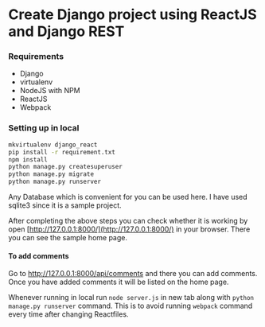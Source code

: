 # Create  Django project using ReactJS and Django REST 

### Requirements

+ Django
+ virtualenv
+ NodeJS with NPM
+ ReactJS
+ Webpack


### Setting up in local

```bash
mkvirtualenv django_react
pip install -r requirement.txt
npm install
python manage.py createsuperuser
python manage.py migrate
python manage.py runserver
```
Any Database which is convenient for you can be used here. I have used sqlite3 since it is a sample project.

After completing the above steps you can check whether it is working by open [http://127.0.0.1:8000/](http://127.0.0.1:8000/) in your browser. There you can see the sample home page. 

#### To add comments

Go to http://127.0.0.1:8000/api/comments and there you can add comments. Once you have added comments it will be listed on the home page.  

Whenever running in local run `node server.js` in new tab along with `python manage.py runserver` command. This is to avoid running `webpack` command every time after changing Reactfiles.
